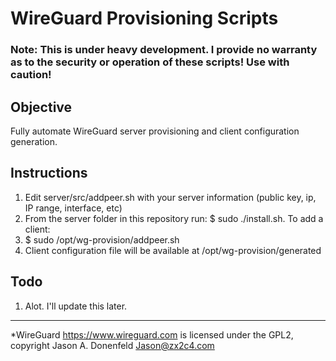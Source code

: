 # WireGuard Provisioning Scripts

### Note: This is under heavy development. I provide no warranty as to the security or operation of these scripts! Use with caution!

## Objective 
Fully automate WireGuard server provisioning and client configuration generation.

## Instructions
1. Edit server/src/addpeer.sh with your server information (public key, ip, IP range, interface, etc)
2. From the server folder in this repository run: $ sudo ./install.sh. To add a client:
3. $ sudo /opt/wg-provision/addpeer.sh
4. Client configuration file will be available at /opt/wg-provision/generated

## Todo
1. Alot. I'll update this later.

---------------------------------
*WireGuard <https://www.wireguard.com> is licensed under the GPL2, copyright Jason A. Donenfeld <Jason@zx2c4.com>
